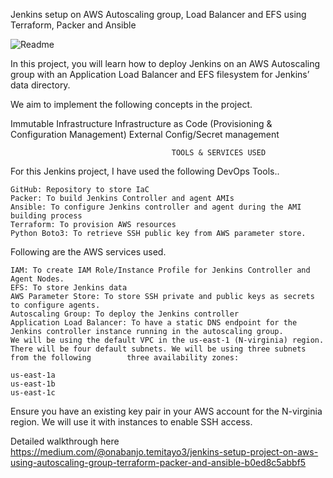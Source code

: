 Jenkins setup on AWS Autoscaling group, Load Balancer and EFS using Terraform, Packer and Ansible

![Readme](https://github.com/user-attachments/assets/f30b219a-261d-4e88-a8e2-5695af7f9ff9)

In this project, you will learn how to deploy Jenkins on an AWS Autoscaling group with an Application Load Balancer and EFS filesystem for Jenkins’ data directory.

We aim to implement the following concepts in the project.

Immutable Infrastructure
Infrastructure as Code (Provisioning & Configuration Management)
External Config/Secret management

                                        TOOLS & SERVICES USED
For this Jenkins project, I have used the following DevOps Tools..

    GitHub: Repository to store IaC
    Packer: To build Jenkins Controller and agent AMIs
    Ansible: To configure Jenkins controller and agent during the AMI building process
    Terraform: To provision AWS resources
    Python Boto3: To retrieve SSH public key from AWS parameter store.
Following are the AWS services used.

    IAM: To create IAM Role/Instance Profile for Jenkins Controller and Agent Nodes.
    EFS: To store Jenkins data
    AWS Parameter Store: To store SSH private and public keys as secrets to configure agents.
    Autoscaling Group: To deploy the Jenkins controller
    Application Load Balancer: To have a static DNS endpoint for the Jenkins controller instance running in the autoscaling group.
    We will be using the default VPC in the us-east-1 (N-virginia) region. There will be four default subnets. We will be using three subnets from the following        three availability zones:

    us-east-1a
    us-east-1b
    us-east-1c
Ensure you have an existing key pair in your AWS account for the N-virginia region. We will use it with instances to enable SSH access.

Detailed walkthrough here https://medium.com/@onabanjo.temitayo3/jenkins-setup-project-on-aws-using-autoscaling-group-terraform-packer-and-ansible-b0ed8c5abbf5
